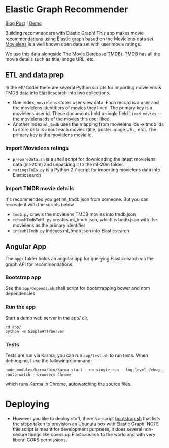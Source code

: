 # Elastic Graph Recommender

[Blog Post](http://opensourceconnections.com/blog/2016/10/05/elastic-graph-recommendor/) | [Demo](http://elastic-graph-recs.labs.o19s.com/)

Building recommenders with Elastic Graph! This app makes movie recommendations using Elastic graph based on the Movielens data set. [Movielens](http://grouplens.org/datasets/movielens/) is a well known open data set with user movie ratings.

We use this data alongside [The Movie Database(TMDB)](https://www.themoviedb.org/?language=en). TMDB has all the movie details such as title, image URL, etc.

## ETL and data prep

In the etl/ folder there are several Python scripts for importing movielens & TMDB data into Elasticsearch into two collections.

- One index, `movielens` stores user view data. Each record is a user and the movielens identifiers of movies they liked. The primary key is a movielens user id. These documents hold a single field `liked_movies` -- the movielens ids of the movies this user liked.
- Another index `ml_tmdb` uses the mapping from movielens ids -> tmdb ids to store details about each movies (title, poster image URL, etc). The primary key is the movielens movie id.

### Import Movielens ratings

- `prepareData.sh` is a shell script for downloading the latest movielens data (ml-20m) and unpacking it to the ml-20m folder.
- `ratingsToEs.py` is a Python 2.7 script for importing movielens data into Elasticsearch

### Import TMDB movie details

It's recommended you get ml_tmdb.json from someone. But you can recreate it with the scripts below

- `tmdb.py` crawls the movielens TMDB movies into tmdb.json
- `rehashTmdbToMl.py` creates ml_tmdb.json, which is tmdb.json with the movielens as the primary identifier
- `indexMlTmdb.py` indexes ml_tmdb.json into Elasticsearch 

## Angular App

The `app/` folder holds an angular app for querying Elasticsearch via the graph API for recommendations.

### Bootstrap app

See the `app/depends.sh` shell script for bootstrapping bower and npm dependencies

### Run the app

Start a dumb web server in the app/ dir, 

```
cd app/
python -m SimpleHTTPServer
```

### Tests

Tests are run via Karma, you can run `app/test.sh` to run tests. When debugging, I use the following command:

```
node_modules/karma/bin/karma start --no-single-run --log-level debug --auto-watch --browsers Chrome
```

which runs Karma in Chrome, autowatching the source files. 

# Deploying 

- However you like to deploy stuff, there's a script [bootstrap.sh](bootstrap.sh) that lists the steps taken to provision an Ubunutu box with Elastic Graph. NOTE this script is meant for development purposes, it does several non-secure things like opens up Elasticsearch to the world and with very liberal CORS permissions.  
